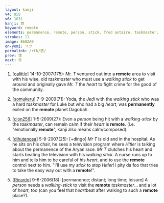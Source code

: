 ```yaml
---
layout: kanji
v4: 958
v6: 1031
kanji: 悠
keyword: remote
elements: permanence, remote, person, stick, fred astaire, taskmaster, heart
strokes: 11
image: E682A0
on-yomi: ユウ
permalink: /rtk/悠/
prev: 体
next: 件
---
```


1) [<a href="http://kanji.koohii.com/profile/calittle">calittle</a>] 14-10-2007(175): <em>Mr. T</em> ventured out into a<strong> remote</strong> area to visit with his wise, old <em>taskmaster</em> who must use a <em>walking stick</em> to get around and originally gave <em>Mr. T</em> the <em>heart</em> to fight crime for the good of the community.

2) [<a href="http://kanji.koohii.com/profile/somukeru">somukeru</a>] 7-9-2009(71): Yoda, the <em>Jedi</em> with the <em>walking stick</em> who was a hard <em>taskmaster</em> for Luke but who had a big <em>heart</em>, was <strong>permanently</strong> exiled on the<strong> remote</strong> planet Dagobah.

3) [<a href="http://kanji.koohii.com/profile/cjon256">cjon256</a>] 1-5-2009(27): Even a <em>person</em> being hit with a <em>walking-stick</em> by the <em>taskmaster</em>, can remain calm if their <em>heart</em> is<strong> remote</strong>. (i.e. &quot;emotionally<strong> remote</strong>&quot;, kanji also means calm/composed).

4) [<a href="http://kanji.koohii.com/profile/dihutenosa">dihutenosa</a>] 5-9-2007(25): [+dingo] <em>Mr T</em> is old and in the hospital. As he sits on his chair, he sees a television program where <em>Hitler</em> is talking about the permanence of the Aryan race. <em>Mr T</em> clutches his heart and starts beating the television with his <em>walking stick</em>. A nurse runs up to him and tells him to be careful of his <em>heart</em>, and to use the<strong> remote</strong> control next to him. &quot;I&#039;ll use my <em>stick</em> to stop <em>Hitler</em>! I pity da foo that tries to take the easy way out with a<strong> remote</strong>!&quot;.

5) [<a href="http://kanji.koohii.com/profile/Ricardo">Ricardo</a>] 9-8-2006(18): [permanence; distant; long time; leisure] A <em>person</em> needs a <em>walking-stick</em> to visit the <strong>remote</strong> <em>taskmaster</em>... and a lot of <em>heart</em>, too (can you feel that <em>heart</em>beat after walking to such a <strong>remote</strong> place?).

